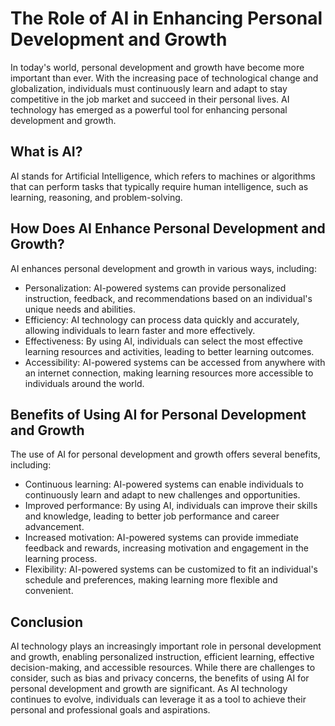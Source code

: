The Role of AI in Enhancing Personal Development and Growth
====================================================================================

In today's world, personal development and growth have become more important than ever. With the increasing pace of technological change and globalization, individuals must continuously learn and adapt to stay competitive in the job market and succeed in their personal lives. AI technology has emerged as a powerful tool for enhancing personal development and growth.

What is AI?
-----------

AI stands for Artificial Intelligence, which refers to machines or algorithms that can perform tasks that typically require human intelligence, such as learning, reasoning, and problem-solving.

How Does AI Enhance Personal Development and Growth?
----------------------------------------------------

AI enhances personal development and growth in various ways, including:

* Personalization: AI-powered systems can provide personalized instruction, feedback, and recommendations based on an individual's unique needs and abilities.
* Efficiency: AI technology can process data quickly and accurately, allowing individuals to learn faster and more effectively.
* Effectiveness: By using AI, individuals can select the most effective learning resources and activities, leading to better learning outcomes.
* Accessibility: AI-powered systems can be accessed from anywhere with an internet connection, making learning resources more accessible to individuals around the world.

Benefits of Using AI for Personal Development and Growth
--------------------------------------------------------

The use of AI for personal development and growth offers several benefits, including:

* Continuous learning: AI-powered systems can enable individuals to continuously learn and adapt to new challenges and opportunities.
* Improved performance: By using AI, individuals can improve their skills and knowledge, leading to better job performance and career advancement.
* Increased motivation: AI-powered systems can provide immediate feedback and rewards, increasing motivation and engagement in the learning process.
* Flexibility: AI-powered systems can be customized to fit an individual's schedule and preferences, making learning more flexible and convenient.

Conclusion
----------

AI technology plays an increasingly important role in personal development and growth, enabling personalized instruction, efficient learning, effective decision-making, and accessible resources. While there are challenges to consider, such as bias and privacy concerns, the benefits of using AI for personal development and growth are significant. As AI technology continues to evolve, individuals can leverage it as a tool to achieve their personal and professional goals and aspirations.
